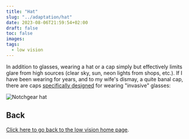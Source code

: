 ```yaml
---
title: "Hat"
slug: "../adaptation/hat"
date: 2023-08-06T21:59:54+02:00
draft: false
toc: false
images:
tags:
  - low vision
---
```

In addition to glasses, wearing a hat or a cap simply but effectively limits glare from high sources (clear sky, sun, neon lights from shops, etc.). If I have been wearing for years, and to my wife's dismay, a quite banal cap, there are caps [specifically designed](https://notchgear.com/) for wearing "invasive" glasses:

![Notchgear hat](/vision/notchgear-hat.png)

## Back
[Click here to go back to the low vision home page](..).
